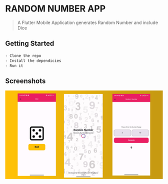# RANDOM NUMBER APP

> A Flutter Mobile Application generates Random Number and include Dice

## Getting Started

```
- Clone the repo
- Install the dependicies
- Run it
```

## Screenshots

![App Banner](doc/readme-banner.png)